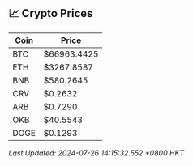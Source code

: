 ## 📈 Crypto Prices

| Coin | Price |
| ---- | ----- |
| BTC | $66963.4425 |
| ETH | $3267.8587 |
| BNB | $580.2645 |
| CRV | $0.2632 |
| ARB | $0.7290 |
| OKB | $40.5543 |
| DOGE | $0.1293 |

_Last Updated: 2024-07-26 14:15:32.552 +0800 HKT_